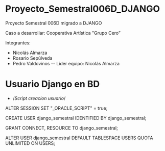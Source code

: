 # Proyecto_Semestral006D_DJANGO
Proyecto Semestral 006D migrado a DJANGO

Caso a desarrollar: Cooperativa Artística "Grupo Cero”

Integrantes:

- Nicolás Almarza
- Rosario Sepúlveda
- Pedro Valdovinos
-- Lider equipo: Nicolás Almarza





# Usuario Django en BD
- /*Script creacion usuario*/

ALTER SESSION SET "_ORACLE_SCRIPT" = true;

CREATE USER django_semestral IDENTIFIED BY django_semestral;

GRANT CONNECT, RESOURCE TO django_semestral;

ALTER USER django_semestral DEFAULT TABLESPACE USERS QUOTA UNLIMITED ON USERS;
